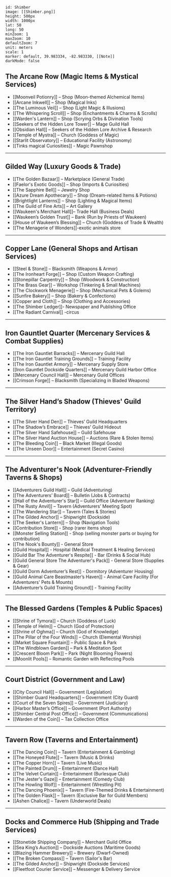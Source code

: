 ```leaflet
id: Shimber
image: [[Shimber.png]]
height: 500px
width: 1000px
lat: 50
long: 50
minZoom: 1
maxZoom: 10
defaultZoom: 7
unit: meters
scale: 1
marker: default, 39.983334, -82.983330, [[Note]]
darkMode: false
```

## **The Arcane Row** (Magic Items & Mystical Services)
- [[Moonveil Potionry]] – Shop (Moon-themed Alchemical Items)  
- [[Arcane Inkwell]] – Shop (Magical Inks)  
- [[The Luminous Veil]] – Shop (Light Magic & Illusions)  
- [[The Whispering Scroll]] – Shop (Enchantments & Charms & Scrolls)  
- [[Warden's Lantern]] – Shop (Scrying Orbs & Divination Tools)  
-  [[Seekers of the Hidden Lore Tower]] – Mage Guild Hall 
- [[Obsidian Hall]] – Seekers of the Hidden Lore Archive & Research  
- [[Temple of Mystra]] – Church (Goddess of Magic)  
- [[Starlit Observatory]] – Educational Facility (Astronomy)  
- [[Tinks magical Curiosities]] - Magic Pawnshop 

---

## **Gilded Way** (Luxury Goods & Trade)
- [[The Golden Bazaar]] – Marketplace (General Trade)  
- [[Faelor's Exotic Goods]] – Shop (Imports & Curiosities)  
- [[The Sapphire Bell]] – Jewelry Shop  
- [[Azure Dream Apothecary]] – Shop (Dream-related Items & Potions)
- [[Brightlight Lanterns]] – Shop (Lighting & Magical Items)  
- [[The Guild of Fine Arts]] – Art Gallery  
- [[Waukeen's Merchant Hall]]– Trade Hall (Business Deals)  
-  [[Waukeen’s Golden Trust]] – Bank (Run by Priests of Waukeen) 
- [[House of Waukeen’s Blessing]] – Church (Goddess of Trade & Wealth) 
- [[The Menagerie of Wonders]]-exotic animals store

---

## **Copper Lane** (General Shops and Artisan Services)
- [[Steel & Stone]] – Blacksmith (Weapons & Armor)  
- [[The Ironheart Forge]] – Shop (Custom Weapon Crafting)  
- [[Stonepillar Carpentry]] – Shop (Woodwork & Construction)  
- [[The Brass Gear]] – Workshop (Tinkering & Small Machines)  
- [[The Clockwork Menagerie]] – Shop (Mechanical Pets & Golems)  
- [[Sunfire Bakery]] – Shop (Bakery & Confections)  
- [[Copper and Cloth]] – Shop (Clothing and Accessories)  
- [[The Shimber Ledger]]- Newspaper and Publishing Office
- [[The Radiant Carnival]] -circus

---

## **Iron Gauntlet Quarter** (Mercenary Services & Combat Supplies)
- [[The Iron Gauntlet Barracks]] – Mercenary Guild Hall  
- [[The Iron Gauntlet Training Grounds]] – Training Facility  
- [[The Iron Gauntlet Armory]] – Mercenary Supply Store  
- [[Iron Gauntlet Dockside Quarters]] – Mercenary Guild Harbor Office  
- [[Mercenary Council Hall]] – Mercenary Guild Offices  
- [[Crimson Forge]] – Blacksmith (Specializing in Bladed Weapons)  

---

## **The Silver Hand’s Shadow** (Thieves' Guild Territory)
- [[The Silver Hand Den]] – Thieves’ Guild Headquarters  
- [[The Shadow’s Embrace]] – Thieves’ Guild Hideout  
- [[The Silver Hand Safehouse]] – Guild Safehouse  
- [[The Silver Hand Auction House]] – Auctions (Rare & Stolen Items)  
- [[The Bleeding Coin]] – Black Market (Illegal Goods)  
- [[The Unseen Door]] – Entertainment (Secret Casino)  

---

## **The Adventurer's Nook** (Adventurer-Friendly Taverns & Shops)
- [[Adventurers Guild Hall]] – Guild (Adventuring)  
- [[The Adventurers’ Board]] – Bulletin (Jobs & Contracts)  
- [[Hall of the Adventurer's Star]] – Guild Office (Adventurer Ranking)  
- [[The Rusty Anvil]] – Tavern (Adventurers’ Meeting Spot)  
- [[The Wandering Star]] – Tavern (Tales & Stories)  
- [[The Gilded Anchor]] – Shipwright (Dockside)  
- [[The Seeker's Lantern]] – Shop (Navigation Tools)  
- [[Contribution Store]] - Shop (rarer items shop)
- [[Monster Selling Station]] - Shop (selling monster parts or buying for contribution)
- [[The Nook's Bounty]] - General Store
- [[Guild Hospital]] - Hospital (Medical Treatment & Healing Services)
- [[Guild Bar The Adventurer's Respite]] - Bar (Drinks & Social Hub)
- [[Guild General Store The Adventurer's Pack]] - General Store (Supplies & Gear)
- [[Guild Dorm Adventurer’s Rest]] - Dormitory (Adventurer Housing)
- [[Guild Animal Care Beastmaster’s Haven]] - Animal Care Facility (For Adventurers' Pets & Mounts)
- [[Adventurer’s Guild Training Ground]] - Training Facility
---

## **The Blessed Gardens** (Temples & Public Spaces)
- [[Shrine of Tymora]] – Church (Goddess of Luck)  
- [[Temple of Helm]] – Church (God of Protection)  
- [[Shrine of Oghma]] – Church (God of Knowledge)  
- [[The Pillar of the Four Winds]] – Church (Elemental Worship)  
- [[Market Square Fountain]] – Public Space & Park  
- [[The Windblown Garden]] – Park & Meditation Spot  
- [[Crescent Bloom Park]] – Park (Night Blooming Flowers)  
- [[Moonlit Pools]] – Romantic Garden with Reflecting Pools  

---

## **Court District** (Government and Law)
- [[City Council Hall]] – Government (Legislation)  
- [[Shimber Guard Headquarters]] – Government (City Guard)  
- [[Court of the Seven Spires]] – Government (Judiciary)  
- [[Harbor Master’s Office]] – Government (Port Authority)  
- [[Shimber Central Post Office]] – Government (Communications)  
- [[Warden of the Coin]] – Tax Collection Office  

---

## **Tavern Row** (Taverns and Entertainment)
- [[The Dancing Coin]] – Tavern (Entertainment & Gambling)  
- [[The Honeyed Flute]] – Tavern (Music & Drinks)  
- [[The Copper Horn]] – Tavern (Live Music)  
- [[The Painted Drum]] – Entertainment (Dance Hall)  
- [[The Velvet Curtain]] – Entertainment (Burlesque Club)  
- [[The Jester's Gaze]] – Entertainment (Comedy Club)  
- [[The Howling Wolf]] – Entertainment (Wrestling Pit)  
- [[The Dancing Phoenix]] – Tavern (Fire-Themed Drinks & Entertainment)  
- [[The Golden Flask]] – Tavern (Exclusive Bar for Guild Members)  
- [[Ashen Chalice]] – Tavern (Underworld Deals)  

---

## **Docks and Commerce Hub** (Shipping and Trade Services)
- [[Stonetide Shipping Company]] – Merchant Guild Office  
- [[Sea King’s Auction]] – Dockside Auctions (Maritime Goods)  
- [[Blazing Hammer Brewery]] – Brewery (Dwarf-Owned)  
- [[The Broken Compass]] – Tavern (Sailor's Bar)  
- [[The Gilded Anchor]] – Shipwright (Dockside Services)  
- [[Fleetfoot Courier Service]] – Messenger & Delivery Service  